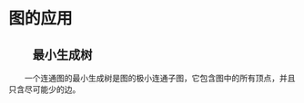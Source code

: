 # 图的应用



## &emsp;&emsp;最小生成树

&emsp;&emsp;一个连通图的最小生成树是图的极小连通子图，它包含图中的所有顶点，并且只含尽可能少的边。

&emsp;&emsp;